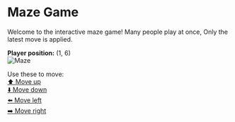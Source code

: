 # Maze Game  
Welcome to the interactive maze game! Many people play at once, Only the latest move is applied.

**Player position:** (1, 6)  
![Maze](https://github-maze-game.vercel.app/images/pos_1_6.png?t=1760634124408)

Use these to move:  
[⬆️ Move up](https://github-maze-game.vercel.app/move/1_6_w)  
[⬇️ Move down](https://github-maze-game.vercel.app/move/1_6_s)  
[⬅️ Move left](https://github-maze-game.vercel.app/move/1_6_a)  
[➡️ Move right](https://github-maze-game.vercel.app/move/1_6_d)

